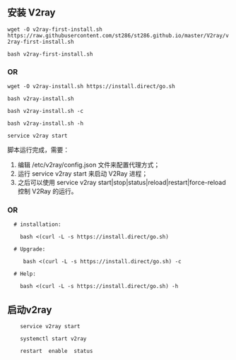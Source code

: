 
## 安装 V2ray

  `wget -O v2ray-first-install.sh  https://raw.githubusercontent.com/st286/st286.github.io/master/V2ray/v2ray-first-install.sh`

  `bash v2ray-first-install.sh`

### OR
`wget -O v2ray-install.sh https://install.direct/go.sh`

`bash v2ray-install.sh`

`bash v2ray-install.sh -c`

`bash v2ray-install.sh -h`

`service v2ray start `

脚本运行完成，需要：

  1. 编辑 /etc/v2ray/config.json 文件来配置代理方式；
  2. 运行 service v2ray start 来启动 V2Ray 进程；
  3. 之后可以使用 service v2ray start|stop|status|reload|restart|force-reload 控制 V2Ray 的运行。

### OR

```shell
  # installation:
  
  	bash <(curl -L -s https://install.direct/go.sh)
  
  # Upgrade:
  
	 bash <(curl -L -s https://install.direct/go.sh) -c

  # Help:
  
	bash <(curl -L -s https://install.direct/go.sh) -h

```

## 启动v2ray

```shell
	service v2ray start 
	
	systemctl start v2ray
	
	restart  enable  status

```
